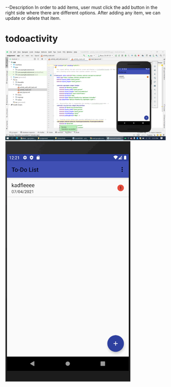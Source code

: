 --Description
In order to add items, user must click the add button in the right side where there are different options. After adding any item, we can update or delete that item.

# todoactivity
![ ](todoactivity.png)
![ ](todoactivity.gif)

